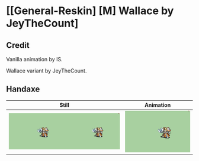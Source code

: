 # [\[General-Reskin\] \[M\] Wallace by JeyTheCount]

## Credit

Vanilla animation by IS.

Wallace variant by JeyTheCount.
	
## Handaxe

| Still | Animation |
| :---: | :-------: |
| ![Handaxe still](./Handaxe_000.png) | ![Handaxe animation](./Handaxe.gif) |
